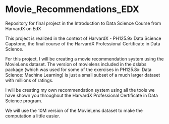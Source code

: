 # Movie_Recommendations_EDX
Repository for final project in the Introduction to Data Science Course from HarvardX on EdX

This project is realized in the context of HarvardX -  PH125.9x Data Science Capstone, the final course of the HarvardX Professional Certificate in Data Science.

For this project, I will be creating a movie recommendation system using the MovieLens dataset. The version of movielens included in the dslabs package 
(which was used for some of the exercises in PH125.8x: Data Science: Machine Learning) is just a small subset of a much larger dataset with millions of ratings. 

I will be creating my own recommendation system using all the tools we have shown you throughout the HarvardX Professional Certificate in Data Science program. 

We will use the 10M version of the MovieLens dataset to make the computation a little easier.
